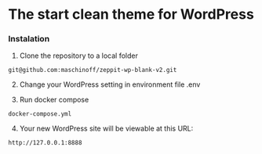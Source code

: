 # The start clean theme for WordPress

### Instalation

1. Clone the repository to a local folder
```$xslt
git@github.com:maschinoff/zeppit-wp-blank-v2.git
```

2. Change your WordPress setting in environment file .env

3. Run docker compose
```$xslt
docker-compose.yml
```

4. Your new WordPress site will be viewable at this URL:
```$xslt
http://127.0.0.1:8888
``` 

